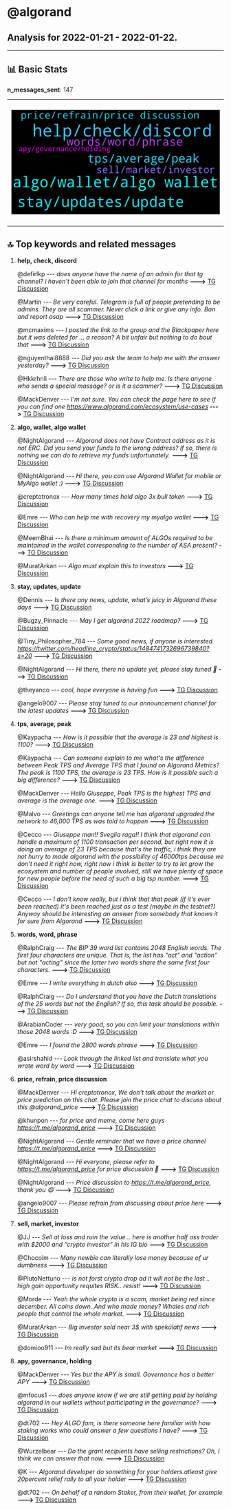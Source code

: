 # **@algorand**
 ## Analysis for **2022-01-21** - **2022-01-22**.

---

## 📊 **Basic Stats**

**n_messages_sent**: 147

---
![wordcloud](algorand_1Days_wordcloud.png)

---


## 🔝 **Top keywords and related messages**

1. **help, check, discord**

    @defirlkp --- *does anyone have the name of an admin for that tg channel? i haven't  been able to join that channel for months* **--->** [TG Discussion](https://t.me/algorand/334207)

    @Martin --- *Be very careful. Telegram is full of people pretending to be admins. They are all scammer. Never click a link or give any info. Ban and report asap* **--->** [TG Discussion](https://t.me/algorand/334174)

    @mcmaxims --- *I posted the link to the group and the Blackpaper here but it was deleted for ... a reason? A bit unfair but nothing to do bout that* **--->** [TG Discussion](https://t.me/algorand/334588)

    @nguyenthai8888 --- *Did you ask the team to help me with the answer yesterday?* **--->** [TG Discussion](https://t.me/algorand/334245)

    @Hkkrhnli --- *There are those who write to help me. Is there anyone who sends a special massage? or is it a scammer?* **--->** [TG Discussion](https://t.me/algorand/334159)

    @MackDenver --- *I'm not sure. You can check the page here to see if you can find one  https://www.algorand.com/ecosystem/use-cases* **--->** [TG Discussion](https://t.me/algorand/334320)

2. **algo, wallet, algo wallet**

    @NightAlgorand --- *Algorand does not have Contract address as it is not ERC. Did you send your funds to the wrong address? If so, there is nothing we can do to retrieve my funds unfortunately.* **--->** [TG Discussion](https://t.me/algorand/334139)

    @NightAlgorand --- *Hi there, you can use Algorand Wallet for mobile or MyAlgo wallet :)* **--->** [TG Discussion](https://t.me/algorand/334254)

    @creptotronox --- *How many times hold algo 3x bull token* **--->** [TG Discussion](https://t.me/algorand/334516)

    @Emre --- *Who can help me with recovery my myalgo wallet* **--->** [TG Discussion](https://t.me/algorand/334273)

    @MeemBhai --- *Is there a minimum amount of ALGOs required to be  maintained in the wallet corresponding to the number of ASA present?* **--->** [TG Discussion](https://t.me/algorand/334547)

    @MuratArkan --- *Algo must explain this to investors* **--->** [TG Discussion](https://t.me/algorand/334377)

3. **stay, updates, update**

    @Dennis --- *Is there any news, update, what’s juicy in Algorand these days* **--->** [TG Discussion](https://t.me/algorand/334453)

    @Bugzy_Pinnacle --- *May I get algorand 2022 roadmap?* **--->** [TG Discussion](https://t.me/algorand/334344)

    @Tiny_Philosopher_784 --- *Some good news, if anyone is interested.  https://twitter.com/headline_crypto/status/1484741732696739840?s=20* **--->** [TG Discussion](https://t.me/algorand/334447)

    @NightAlgorand --- *Hi there, there no update yet, please stay tuned 🙂* **--->** [TG Discussion](https://t.me/algorand/334247)

    @theyanco --- *cool, hope everyone is having fun* **--->** [TG Discussion](https://t.me/algorand/334465)

    @angelo9007 --- *Please stay tuned to our announcement channel for the latest updates* **--->** [TG Discussion](https://t.me/algorand/334457)

4. **tps, average, peak**

    @Kaypacha --- *How is it possible that the average is 23 and highest is 1100?* **--->** [TG Discussion](https://t.me/algorand/334530)

    @Kaypacha --- *Can someone explain to me what's the difference between Peak TPS and Average TPS that I found on Algorand Metrics? The peak is 1100 TPS, the average is 23 TPS. How is it possible such a big difference?* **--->** [TG Discussion](https://t.me/algorand/334508)

    @MackDenver --- *Hello Giuseppe, Peak TPS is the highest TPS and average is the average one.* **--->** [TG Discussion](https://t.me/algorand/334515)

    @Malvo --- *Greetings can anyone tell me has algorand upgraded the network to 46,000 TPS as was told to happen* **--->** [TG Discussion](https://t.me/algorand/334431)

    @Cecco --- *Giuseppe man!! Sveglia raga!! I think that algorand can handle a maximum of 1100 transaction per second, but right now it is doing an average of 23 TPS because that's the traffic, i think they are not hurry to made algorand with the possibility of 46000tps because we don't need it right now, right now i think is better to try to let grow the ecosystem and number of people involved, still we have plenty of space for new people before the need of such a big tsp number.* **--->** [TG Discussion](https://t.me/algorand/334534)

    @Cecco --- *I don't know really, but i think that that peak (if it's ever been reached) it's been reached just as a test (maybe in the testnet?) Anyway should be interesting an answer from somebody that knows it for sure from Algorand* **--->** [TG Discussion](https://t.me/algorand/334546)

5. **words, word, phrase**

    @RalphCraig --- *The BIP 39 word list contains 2048 English words. The first four characters are unique. That is, the list has "act" and  "action" but not "acting" since the latter two words share the same first four characters.* **--->** [TG Discussion](https://t.me/algorand/334304)

    @Emre --- *I write everything in dutch also* **--->** [TG Discussion](https://t.me/algorand/334279)

    @RalphCraig --- *Do I understand that you have the Dutch translations of the 25 words but not the English?  If so, this task should be possible.* **--->** [TG Discussion](https://t.me/algorand/334307)

    @ArabianCoder --- *very good, so you can limit your translations within those 2048 words :D* **--->** [TG Discussion](https://t.me/algorand/334305)

    @Emre --- *I found the 2800 words phrase* **--->** [TG Discussion](https://t.me/algorand/334277)

    @asirshahid --- *Look through the linked list and translate what you wrote word by word* **--->** [TG Discussion](https://t.me/algorand/334319)

6. **price, refrain, price discussion**

    @MackDenver --- *Hi creptotronox, We don't talk about the market or price prediction on this chat. Please join the price chat to discuss about this @algorand_price* **--->** [TG Discussion](https://t.me/algorand/334517)

    @khunpon --- *for price and meme, come here guys https://t.me/algorand_price* **--->** [TG Discussion](https://t.me/algorand/334494)

    @NightAlgorand --- *Gentle reminder that we have a price channel https://t.me/algorand_price* **--->** [TG Discussion](https://t.me/algorand/334356)

    @NightAlgorand --- *Hi everyone, please refer to https://t.me/algorand_price for price discussion 🙂* **--->** [TG Discussion](https://t.me/algorand/334244)

    @NightAlgorand --- *Price discussion to https://t.me/algorand_price, thank you 😄* **--->** [TG Discussion](https://t.me/algorand/334424)

    @angelo9007 --- *Please refrain from discussing about price here* **--->** [TG Discussion](https://t.me/algorand/334489)

7. **sell, market, investor**

    @JJ --- *Sell at loss and ruin the value… here is another half ass trader with $2000 and “crypto investor” in his IG bio* **--->** [TG Discussion](https://t.me/algorand/334240)

    @Chocoim --- *Many newbie can literally lose money because of ur dumbness* **--->** [TG Discussion](https://t.me/algorand/334236)

    @PlutoNettuno --- *is not forst crypto drop ad it will not be the last .. high gain opportunity requites RISK.. resist!* **--->** [TG Discussion](https://t.me/algorand/334505)

    @Morde --- *Yeah the whole crypto is a scam, market being red since december. All coins down. And who made money? Whales and rich people that control the whole market.* **--->** [TG Discussion](https://t.me/algorand/334480)

    @MuratArkan --- *Big investor sold near 3$ with spekülatif news* **--->** [TG Discussion](https://t.me/algorand/334376)

    @domioo911 --- *Im really sad but its bear market* **--->** [TG Discussion](https://t.me/algorand/334339)

8. **apy, governance, holding**

    @MackDenver --- *Yes but the APY is small. Governance has a better APY* **--->** [TG Discussion](https://t.me/algorand/334556)

    @mfocus1 --- *does anyone know if we are still getting paid by holding algorand in our wallets without participating in the governance?* **--->** [TG Discussion](https://t.me/algorand/334554)

    @dt702 --- *Hey ALGO fam, is there someone here familiar with how staking works who could answer a few questions I have?* **--->** [TG Discussion](https://t.me/algorand/334144)

    @Wurzelbear --- *Do the grant recipients have selling restrictions? Oh, I think we can answer that now.* **--->** [TG Discussion](https://t.me/algorand/334518)

    @K --- *Algorand developer do something for your holders.atleast give 20percent relief rally to all your holder* **--->** [TG Discussion](https://t.me/algorand/334394)

    @dt702 --- *On behalf of a random Staker, from their wallet, for example* **--->** [TG Discussion](https://t.me/algorand/334153)

